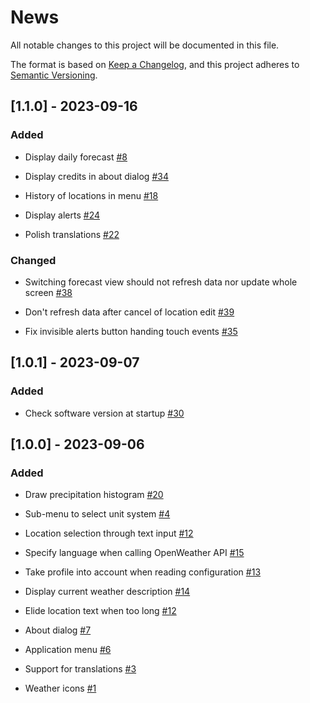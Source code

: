 # News

All notable changes to this project will be documented in this file.

The format is based on [Keep a
Changelog](https://keepachangelog.com/en/1.0.0/), and this project
adheres to [Semantic Versioning](https://semver.org/spec/v2.0.0.html).

## [1.1.0] - 2023-09-16

### Added

- Display daily forecast
  [#8](https://github.com/orontee/argos/issues/8)

- Display credits in about dialog
  [#34](https://github.com/orontee/argos/issues/34)

- History of locations in menu
  [#18](https://github.com/orontee/argos/issues/18)

- Display alerts [#24](https://github.com/orontee/argos/issues/24)

- Polish translations
  [#22](https://github.com/orontee/argos/issues/22)

### Changed

- Switching forecast view should not refresh data nor update whole
  screen [#38](https://github.com/orontee/argos/issues/38)
  
- Don't refresh data after cancel of location edit
  [#39](https://github.com/orontee/argos/issues/39)

- Fix invisible alerts button handing touch events 
  [#35](https://github.com/orontee/argos/issues/35)

## [1.0.1] - 2023-09-07

### Added

- Check software version at startup
  [#30](https://github.com/orontee/argos/issues/30)

## [1.0.0] - 2023-09-06

### Added

- Draw precipitation histogram
  [#20](https://github.com/orontee/argos/issues/20)

- Sub-menu to select unit system
  [#4](https://github.com/orontee/argos/issues/4)

- Location selection through text input
  [#12](https://github.com/orontee/argos/issues/12)

- Specify language when calling OpenWeather API
  [#15](https://github.com/orontee/argos/issues/15)

- Take profile into account when reading configuration
  [#13](https://github.com/orontee/argos/issues/13)

- Display current weather description
  [#14](https://github.com/orontee/argos/issues/14)

- Elide location text when too long
  [#12](https://github.com/orontee/argos/issues/12)

- About dialog [#7](https://github.com/orontee/argos/issues/7)

- Application menu [#6](https://github.com/orontee/argos/issues/6)

- Support for translations
  [#3](https://github.com/orontee/argos/issues/3)
  
- Weather icons [#1](https://github.com/orontee/argos/issues/1)
